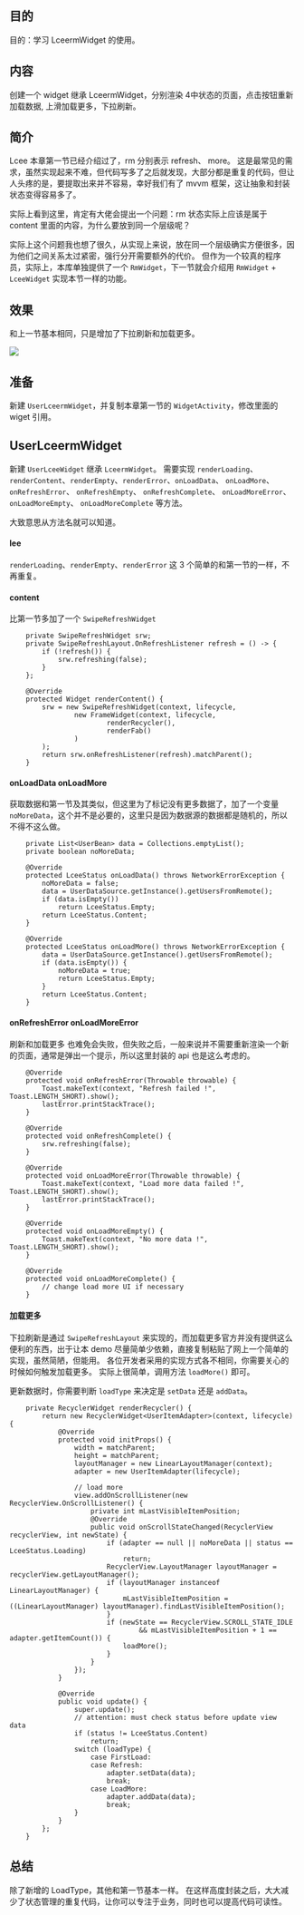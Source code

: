 

## 目的 ##
目的：学习 LceermWidget 的使用。

## 内容 ##
创建一个 widget 继承 LceermWidget，分别渲染 4中状态的页面，点击按钮重新加载数据, 上滑加载更多，下拉刷新。

## 简介 ##
Lcee 本章第一节已经介绍过了，rm 分别表示 refresh、 more。
这是最常见的需求，虽然实现起来不难，但代码写多了之后就发现，大部分都是重复的代码，但让人头疼的是，要提取出来并不容易，幸好我们有了 mvvm 框架，这让抽象和封装状态变得容易多了。

实际上看到这里，肯定有大佬会提出一个问题：rm 状态实际上应该是属于 content 里面的内容，为什么要放到同一个层级呢？

实际上这个问题我也想了很久，从实现上来说，放在同一个层级确实方便很多，因为他们之间关系太过紧密，强行分开需要额外的代价。 但作为一个较真的程序员，实际上，本库单独提供了一个 `RmWidget`，下一节就会介绍用 `RmWidget` + `LceeWidget` 实现本节一样的功能。

## 效果 ##
和上一节基本相同，只是增加了下拉刷新和加载更多。

![](../../images/1_LceeWidget.jpg)


## 准备 ##

新建 `UserLceermWidget`，并复制本章第一节的 `WidgetActivity`，修改里面的 wiget 引用。

## UserLceermWidget ##

新建 `UserLceeWidget` 继承 `LceermWidget`。
需要实现 `renderLoading`、`renderContent`、`renderEmpty`、`renderError`、`onLoadData`、 `onLoadMore`、 `onRefreshError`、 `onRefreshEmpty`、 `onRefreshComplete`、 `onLoadMoreError`、 `onLoadMoreEmpty`、 `onLoadMoreComplete` 等方法。

大致意思从方法名就可以知道。

#### lee ####

`renderLoading`、`renderEmpty`、`renderError` 这 3 个简单的和第一节的一样，不再重复。

#### content ####

比第一节多加了一个 `SwipeRefreshWidget`
```
    private SwipeRefreshWidget srw;
    private SwipeRefreshLayout.OnRefreshListener refresh = () -> {
        if (!refresh()) {
            srw.refreshing(false);
        }
    };

    @Override
    protected Widget renderContent() {
        srw = new SwipeRefreshWidget(context, lifecycle,
                new FrameWidget(context, lifecycle,
                        renderRecycler(),
                        renderFab()
                )
        );
        return srw.onRefreshListener(refresh).matchParent();
    }
```

#### onLoadData onLoadMore ####

获取数据和第一节及其类似，但这里为了标记没有更多数据了，加了一个变量 `noMoreData`，这个并不是必要的，这里只是因为数据源的数据都是随机的，所以不得不这么做。
```
    private List<UserBean> data = Collections.emptyList();
    private boolean noMoreData;

    @Override
    protected LceeStatus onLoadData() throws NetworkErrorException {
        noMoreData = false;
        data = UserDataSource.getInstance().getUsersFromRemote();
        if (data.isEmpty())
            return LceeStatus.Empty;
        return LceeStatus.Content;
    }

    @Override
    protected LceeStatus onLoadMore() throws NetworkErrorException {
        data = UserDataSource.getInstance().getUsersFromRemote();
        if (data.isEmpty()) {
            noMoreData = true;
            return LceeStatus.Empty;
        }
        return LceeStatus.Content;
    }
```

#### onRefreshError onLoadMoreError ####

刷新和加载更多 也难免会失败，但失败之后，一般来说并不需要重新渲染一个新的页面，通常是弹出一个提示，所以这里封装的 api 也是这么考虑的。

```
    @Override
    protected void onRefreshError(Throwable throwable) {
        Toast.makeText(context, "Refresh failed !", Toast.LENGTH_SHORT).show();
        lastError.printStackTrace();
    }

    @Override
    protected void onRefreshComplete() {
        srw.refreshing(false);
    }

    @Override
    protected void onLoadMoreError(Throwable throwable) {
        Toast.makeText(context, "Load more data failed !", Toast.LENGTH_SHORT).show();
        lastError.printStackTrace();
    }

    @Override
    protected void onLoadMoreEmpty() {
        Toast.makeText(context, "No more data !", Toast.LENGTH_SHORT).show();
    }

    @Override
    protected void onLoadMoreComplete() {
        // change load more UI if necessary
    }
```

#### 加载更多 ####

下拉刷新是通过 `SwipeRefreshLayout` 来实现的，而加载更多官方并没有提供这么便利的东西，出于让本 demo 尽量简单少依赖，直接复制粘贴了网上一个简单的实现，虽然简陋，但能用。 各位开发者采用的实现方式各不相同，你需要关心的时候如何触发加载更多。
实际上很简单，调用方法 `loadMore()` 即可。

更新数据时，你需要判断 `loadType` 来决定是 `setData` 还是 `addData`。

```
    private RecyclerWidget renderRecycler() {
        return new RecyclerWidget<UserItemAdapter>(context, lifecycle) {
            @Override
            protected void initProps() {
                width = matchParent;
                height = matchParent;
                layoutManager = new LinearLayoutManager(context);
                adapter = new UserItemAdapter(lifecycle);

                // load more
                view.addOnScrollListener(new RecyclerView.OnScrollListener() {
                    private int mLastVisibleItemPosition;
                    @Override
                    public void onScrollStateChanged(RecyclerView recyclerView, int newState) {
                        if (adapter == null || noMoreData || status == LceeStatus.Loading)
                            return;
                        RecyclerView.LayoutManager layoutManager = recyclerView.getLayoutManager();
                        if (layoutManager instanceof LinearLayoutManager) {
                            mLastVisibleItemPosition = ((LinearLayoutManager) layoutManager).findLastVisibleItemPosition();
                        }
                        if (newState == RecyclerView.SCROLL_STATE_IDLE
                                && mLastVisibleItemPosition + 1 == adapter.getItemCount()) {
                            loadMore();
                        }
                    }
                });
            }

            @Override
            public void update() {
                super.update();
                // attention: must check status before update view data
                if (status != LceeStatus.Content)
                    return;
                switch (loadType) {
                    case FirstLoad:
                    case Refresh:
                        adapter.setData(data);
                        break;
                    case LoadMore:
                        adapter.addData(data);
                        break;
                }
            }
        };
    }
```

## 总结 ##

除了新增的 LoadType，其他和第一节基本一样。
在这样高度封装之后，大大减少了状态管理的重复代码，让你可以专注于业务，同时也可以提高代码可读性。

